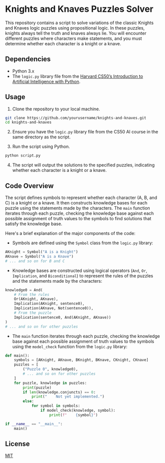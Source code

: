 # Knights and Knaves Puzzles Solver

This repository contains a script to solve variations of the classic Knights and Knaves logic puzzles using propositional logic. In these puzzles, knights always tell the truth and knaves always lie. You will encounter different puzzles where characters make statements, and you must determine whether each character is a knight or a knave.

## Dependencies

- Python 3.x
- The `logic.py` library file from the [Harvard CS50’s Introduction to Artificial Intelligence with Python](https://cs50.harvard.edu/ai/2023/).

## Usage

1. Clone the repository to your local machine.
```bash
git clone https://github.com/yourusername/knights-and-knaves.git
cd knights-and-knaves
```

2. Ensure you have the `logic.py` library file from the CS50 AI course in the same directory as the script.

3. Run the script using Python.
```bash
python script.py
```

4. The script will output the solutions to the specified puzzles, indicating whether each character is a knight or a knave.

## Code Overview

The script defines symbols to represent whether each character (A, B, and C) is a knight or a knave. It then constructs knowledge bases for each puzzle using the statements made by the characters. The `main` function iterates through each puzzle, checking the knowledge base against each possible assignment of truth values to the symbols to find solutions that satisfy the knowledge base.

Here's a brief explanation of the major components of the code:

- Symbols are defined using the `Symbol` class from the `logic.py` library:
```python
AKnight = Symbol("A is a Knight")
AKnave = Symbol("A is a Knave")
# ... and so on for B and C
```

- Knowledge bases are constructed using logical operators (`And`, `Or`, `Implication`, and `Biconditional`) to represent the rules of the puzzles and the statements made by the characters:
```python
knowledge0 = And(
    # From the rules
    Or(AKnight, AKnave),
    Implication(AKnight, sentence0),
    Implication(AKnave, Not(sentence0)),
    # From the puzzle
    Implication(sentence0, And(AKnight, AKnave))
)
# ... and so on for other puzzles
```

- The `main` function iterates through each puzzle, checking the knowledge base against each possible assignment of truth values to the symbols using the `model_check` function from the `logic.py` library:
```python
def main():
    symbols = [AKnight, AKnave, BKnight, BKnave, CKnight, CKnave]
    puzzles = [
        ("Puzzle 0", knowledge0),
        # ... and so on for other puzzles
    ]
    for puzzle, knowledge in puzzles:
        print(puzzle)
        if len(knowledge.conjuncts) == 0:
            print("    Not yet implemented.")
        else:
            for symbol in symbols:
                if model_check(knowledge, symbol):
                    print(f"    {symbol}")

if __name__ == "__main__":
    main()
```

## License

[MIT](LICENSE)
